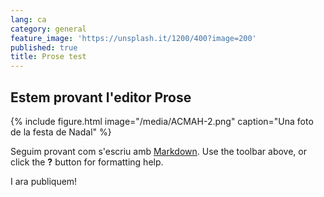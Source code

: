 ```yaml
---
lang: ca
category: general
feature_image: 'https://unsplash.it/1200/400?image=200'
published: true
title: Prose test
---
```

## Estem provant l'editor Prose

{% include figure.html image="/media/ACMAH-2.png" caption="Una foto de la festa de Nadal" %}

Seguim provant com s'escriu amb [Markdown](http://daringfireball.net/projects/markdown/). Use the toolbar above, or click the **?** button for formatting help.

I ara publiquem!
